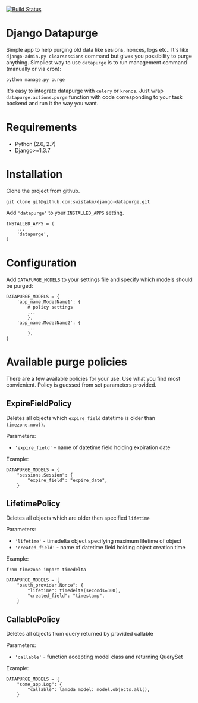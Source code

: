 [![Build Status](https://travis-ci.org/swistakm/django-datapurge.png)](https://travis-ci.org/swistakm/django-datapurge)


# Django Datapurge

Simple app to help purging old data like sesions, nonces, logs etc.. It's like `django-admin.py clearsessions`
command but gives you possibility to purge anything. Simpliest way to use `datapurge` is to run management
command (manually or via cron):

    python manage.py purge

It's easy to integrate datapurge with `celery` or `kronos`. Just wrap `datapurge.actions.purge` function
with code corresponding to your task backend and run it the way you want.

# Requirements

* Python (2.6, 2.7)
* Django>=1.3.7

# Installation

Clone the project from github.

    git clone git@github.com:swistakm/django-datapurge.git

Add `'datapurge'` to your `INSTALLED_APPS` setting.

    INSTALLED_APPS = (
        ...
        'datapurge',
    )

# Configuration

Add `DATAPURGE_MODELS` to your settings file and specify which models should be purged:

    DATAPURGE_MODELS = {
        'app_name.ModelName1': {
            # policy settings
            ...
            },
        'app_name.ModelName2': {
            ...
            },
    }

# Available purge policies

There are a few available policies for your use. Use what you find most convienient. Policy is
guessed from set parameters provided.


## ExpireFieldPolicy

Deletes all objects which `expire_field` datetime is older than `timezone.now()`.

Parameters:

* `'expire_field'` - name of datetime field holding expiration date

Example:

    DATAPURGE_MODELS = {
        "sessions.Session": {
            "expire_field": "expire_date",
        }

## LifetimePolicy

Deletes all objects which are older then specified `lifetime`

Parameters:

* `'lifetime'` - timedelta object specifying maximum lifetime of object
* `'created_field'` - name of datetime field holding object creation time

Example:

    from timezone import timedelta

    DATAPURGE_MODELS = {
        "oauth_provider.Nonce": {
            "lifetime": timedelta(seconds=300),
            "created_field": "timestamp",
        }

## CallablePolicy

Deletes all objects from query returned by provided callable

Parameters:

* `'callable'` - function accepting model class and returning QuerySet

Example:

    DATAPURGE_MODELS = {
        "some_app.Log": {
            "callable": lambda model: model.objects.all(),
        }

